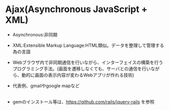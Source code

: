 # Ajax(Asynchronous JavaScript + XML)
- Asynchronous:非同期<br>
- XML:Extensible Markup Language:HTML類似。データを整理して管理する為の言語<br>
- Webブラウザ内で非同期通信を行いながら、インターフェイスの構築を行うプログラミング手法。(画面を遷移しなくても、サーバとの通信を行いながら、動的に画面の表示内容が変わるWebアプリが作れる技術)<br>
- 代表例、gmailやgoogle mapなど<br><br>

- gemのインストール等は、https://github.com/rails/jquery-rails を参照

